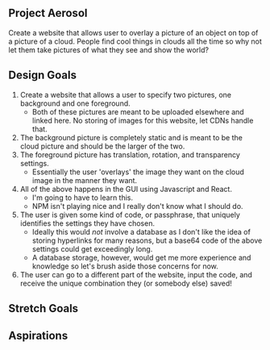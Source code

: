 ## Project Aerosol

Create a website that allows user to overlay a picture of an object on top of a picture of a cloud. People find cool things in clouds all the time so why not let them take pictures of what they see and show the world?


## Design Goals

1. Create a website that allows a user to specify two pictures, one background and one foreground.
	- Both of these pictures are meant to be uploaded elsewhere and linked here. No storing of images for this website, let CDNs handle that.
1. The background picture is completely static and is meant to be the cloud picture and should be the larger of the two.
1. The foreground picture has translation, rotation, and transparency settings.
	- Essentially the user 'overlays' the image they want on the cloud image in the manner they want.
1. All of the above happens in the GUI using Javascript and React.
	- I'm going to have to learn this.
	- NPM isn't playing nice and I really don't know what I should do.
1. The user is given some kind of code, or passphrase, that uniquely identifies the settings they have chosen.
	- Ideally this would _not_ involve a database as I don't like the idea of storing hyperlinks for many reasons, but a base64 code of the above settings could get exceedingly long.
	- A database storage, however, would get me more experience and knowledge so let's brush aside those concerns for now.
1. The user can go to a different part of the website, input the code, and receive the unique combination they (or somebody else) saved!


## Stretch Goals


## Aspirations

